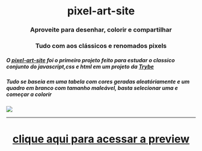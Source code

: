 <h1 align=center>pixel-art-site</h1>
<h3 align=center >Aproveite para desenhar, colorir e compartilhar</h3>
<h3 align=center >Tudo com aos clássicos e renomados pixels</h3>
<h5>O <a href="https://luisarthurrodriguesdasilva.github.io/pixel-art-site/">pixel-art-site</a> foi o primeiro projeto feito para estudar o classico conjunto do javascript,css e html em um projeto da <a href="https://github.com/betrybe">Trybe</a></h5>
<h5>Tudo se baseia em uma tabela com cores geradas aleatóriamente e um quadro em branco com tamanho maleável, basta selecionar uma e começar a colorir</h5>


<img align="center" src="pixelart.gif">
<hr />

<h1 align="center"><a href="https://luisarthurrodriguesdasilva.github.io/pixel-art-site/" target="_blank"> clique aqui para acessar a preview</a></h1>
